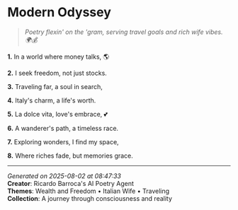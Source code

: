 # Modern Odyssey

> *Poetry flexin' on the 'gram, serving travel goals and rich wife vibes. 🌍💰*

**1.** In a world where money talks, 🌎


**2.** I seek freedom, not just stocks.


**3.** Traveling far, a soul in search,


**4.** Italy's charm, a life's worth.


**5.** La dolce vita, love's embrace, 💕


**6.** A wanderer's path, a timeless race.


**7.** Exploring wonders, I find my space,


**8.** Where riches fade, but memories grace.



---

*Generated on 2025-08-02 at 08:47:33*  
**Creator**: Ricardo Barroca's AI Poetry Agent  
**Themes**: Wealth and Freedom • Italian Wife • Traveling  
**Collection**: A journey through consciousness and reality